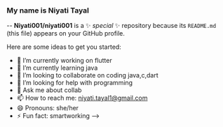 ### My name is Niyati Tayal

--
**Niyati001/niyati001** is a ✨ _special_ ✨ repository because its `README.md` (this file) appears on your GitHub profile.

Here are some ideas to get you started:

- 🔭 I’m currently working on flutter 
- 🌱 I’m currently learning java
- 👯 I’m looking to collaborate on coding java,c,dart
- 🤔 I’m looking for help with programming
- 💬 Ask me about collab
- 📫 How to reach me: niyati.tayal1@gmail.com
- 😄 Pronouns: she/her
- ⚡ Fun fact: smartworking
-->
